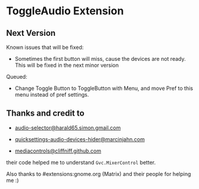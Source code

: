 # ToggleAudio Extension

## Next Version

Known issues that will be fixed:

* Sometimes the first button will miss, cause the devices are not ready. This will be fixed in the next minor version

Queued:

* Change Toggle Button to ToggleButton with Menu, and move Pref to this menu instead of pref settings.

## Thanks and credit to

* [audio-selector@harald65.simon.gmail.com](https://github.com/hs65/Gnome-Shell-Extension-Audio-Selector)
* [quicksettings-audio-devices-hider@marcinjahn.com](https://github.com/marcinjahn/gnome-quicksettings-audio-devices-hider-extension)

* [mediacontrols@cliffniff.github.com](https://github.com/cliffniff/media-controls)

their code helped me to understand `Gvc.MixerControl` better.

Also thanks to #extensions:gnome.org (Matrix) and their people for helping me :)

